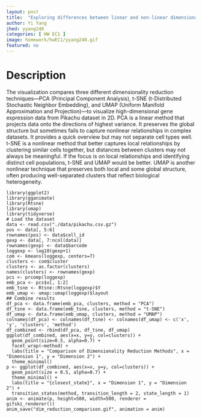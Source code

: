 ```yaml
---
layout: post
title:  "Exploring differences between linear and non-linear dimensionality reduction methods"
author: Yi Yang 
jhed: yyang248
categories: [ HW EC1 ]
image: homework/hwEC1/yyang248.gif
featured: no
---
```


# Description
The visualization compares three different dimensionality reduction techniques—PCA (Principal Component Analysis), t-SNE (t-Distributed Stochastic Neighbor Embedding), and UMAP (Uniform Manifold Approximation and Projection)—to visualize high-dimensional gene expression data from Pikachu dataset in 2D. PCA is a linear method that projects data onto the directions of highest variance. It preserves the global structure but sometimes fails to capture nonlinear relationships in complex datasets. It provides a quick overview but may not separate cell types well. t-SNE is a nonlinear method that better captures local relationships by clustering similar cells together, but distances between clusters may not always be meaningful. If the focus is on local relationships and identifying distinct cell populations, t-SNE and UMAP would be better. UMAP is another nonlinear technique that preserves both local and some global structure, often producing well-separated clusters that reflect biological heterogeneity.

```{r}
library(ggplot2)
library(gganimate)
library(Rtsne)
library(umap)
library(tidyverse)
# Load the dataset
data <- read.csv("./data/pikachu.csv.gz")
pos <- data[, 5:6]
rownames(pos) <- data$cell_id
gexp <- data[, 7:ncol(data)]
rownames(gexp) <- data$barcode
loggexp <- log10(gexp+1)
com <- kmeans(loggexp, centers=7)
clusters <- com$cluster
clusters <- as.factor(clusters) 
names(clusters) <- rownames(gexp)
pcs <- prcomp(loggexp)
emb_pca <- pcs$x[, 1:2]
emb_tsne <- Rtsne::Rtsne(loggexp)$Y
emb_umap <- umap::umap(loggexp)$layout
## Combine results 
df_pca <- data.frame(emb_pca, clusters, method = "PCA")
df_tsne <- data.frame(emb_tsne, clusters, method = "t-SNE")
df_umap <- data.frame(emb_umap, clusters, method = "UMAP")
colnames(df_pca) <- colnames(df_tsne) <- colnames(df_umap) <- c('x', 'y', 'clusters', 'method')
df_combined <- rbind(df_pca, df_tsne, df_umap)
ggplot(df_combined, aes(x=x, y=y, col=clusters)) + 
  geom_point(size=0.5, alpha=0.7) +
  facet_wrap(~method) +
  labs(title = "Comparison of Dimensionality Reduction Methods", x = "Dimension 1", y = "Dimension 2") +
  theme_minimal()
p <- ggplot(df_combined, aes(x=x, y=y, col=clusters)) +
  geom_point(size = 0.5, alpha=0.7) +
  theme_minimal() +
  labs(title = "{closest_state}", x = "Dimension 1", y = "Dimension 2") +
  transition_states(method, transition_length = 2, state_length = 1)
anim <- animate(p, height=500, width=500, renderer = gifski_renderer())
anim_save("dim_reduction_comparison.gif", animation = anim)
```

